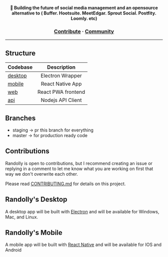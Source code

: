 
</p></a>
<p align="center">
  <strong> 🚀 Building the future of social media management and an opensource alternative to ( Buffer. Hootsuite. MeetEdgar. Sprout Social. Postfity. Loomly. etc)</strong>
</p>


<h3 align="center">
  <a href="https://github.com/randolly/randolly/blob/staging/CONTRIBUTING.md">Contribute</a>
  <span> · </span>
  <a href="https://discord.gg/s4Zt62EXjD">Community</a>
</h3>

---


## Structure

| Codebase              |      Description          |
| :-------------------- | :-----------------------: |
| [desktop](desktop)    |   Electron Wrapper        |
| [mobile](mobile)        |   React Native App        |
| [web](web)      |   React PWA frontend        |
| [api](api)        |      Nodejs API Client           |


## Branches

- staging -> pr this branch for everything
- master -> for production ready code

## Contributions

Randolly is open to contributions, but I recommend creating an issue or replying in a comment to let me know what you are working on first that way we don't overwrite each other.

Please read [CONTRIBUTING.md](https://github.com/randolly/randolly/blob/staging/CONTRIBUTING.md) for details on this project.

## Randolly's Desktop

A desktop app will be built with [Electron](https://www.electronjs.org/) and will be available for Windows, Mac, and Linux.

## Randolly's Mobile

A mobile app will be built with [React Native](https://reactnative.dev/) and will be available for IOS and Android 

